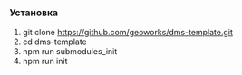 ### Установка
1. git clone https://github.com/geoworks/dms-template.git
2. cd dms-template
3. npm run submodules_init
4. npm run init
